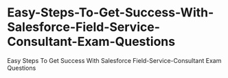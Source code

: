 # Easy-Steps-To-Get-Success-With-Salesforce-Field-Service-Consultant-Exam-Questions
Easy Steps To Get Success With Salesforce Field-Service-Consultant Exam Questions
